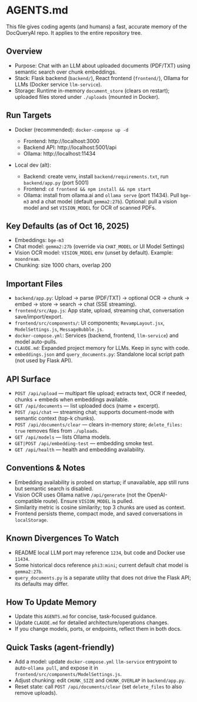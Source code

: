# AGENTS.md

This file gives coding agents (and humans) a fast, accurate memory of the DocQueryAI repo. It applies to the entire repository tree.

## Overview

- Purpose: Chat with an LLM about uploaded documents (PDF/TXT) using semantic search over chunk embeddings.
- Stack: Flask backend (`backend/`), React frontend (`frontend/`), Ollama for LLMs (Docker service `llm-service`).
- Storage: Runtime in-memory `document_store` (clears on restart); uploaded files stored under `./uploads` (mounted in Docker).

## Run Targets

- Docker (recommended): `docker-compose up -d`
  - Frontend: http://localhost:3000
  - Backend API: http://localhost:5001/api
  - Ollama: http://localhost:11434

- Local dev (alt):
  - Backend: create venv, install `backend/requirements.txt`, run `backend/app.py` (port 5001)
  - Frontend: `cd frontend && npm install && npm start`
  - Ollama: install from ollama.ai and `ollama serve` (port 11434). Pull `bge-m3` and a chat model (default `gemma2:27b`). Optional: pull a vision model and set `VISION_MODEL` for OCR of scanned PDFs.

## Key Defaults (as of Oct 16, 2025)

- Embeddings: `bge-m3`
- Chat model: `gemma2:27b` (override via `CHAT_MODEL` or UI Model Settings)
- Vision OCR model: `VISION_MODEL` env (unset by default). Example: `moondream`.
- Chunking: size 1000 chars, overlap 200

## Important Files

- `backend/app.py`: Upload → parse (PDF/TXT) → optional OCR → chunk → embed → store → search → chat (SSE streaming).
- `frontend/src/App.js`: App state, upload, streaming chat, conversation save/import/export.
- `frontend/src/components/`: UI components; `RevampLayout.jsx`, `ModelSettings.js`, `MessageBubble.js`.
- `docker-compose.yml`: Services (backend, frontend, `llm-service`) and model auto-pulls.
- `CLAUDE.md`: Expanded project memory for LLMs. Keep in sync with code.
- `embeddings.json` and `query_documents.py`: Standalone local script path (not used by Flask API).

## API Surface

- `POST /api/upload` — multipart file upload; extracts text, OCR if needed, chunks + embeds when embeddings available.
- `GET /api/documents` — list uploaded docs (name + excerpt).
- `POST /api/chat` — streaming chat; supports document-mode with semantic context (top-k chunks).
- `POST /api/documents/clear` — clears in-memory store; `delete_files: true` removes files from `./uploads`.
- `GET /api/models` — lists Ollama models.
- `GET|POST /api/embedding-test` — embedding smoke test.
- `GET /api/health` — health and embedding availability.

## Conventions & Notes

- Embedding availability is probed on startup; if unavailable, app still runs but semantic search is disabled.
- Vision OCR uses Ollama native `/api/generate` (not the OpenAI-compatible route). Ensure `VISION_MODEL` is pulled.
- Similarity metric is cosine similarity; top 3 chunks are used as context.
- Frontend persists theme, compact mode, and saved conversations in `localStorage`.

## Known Divergences To Watch

- README local LLM port may reference `1234`, but code and Docker use `11434`.
- Some historical docs reference `phi3:mini`; current default chat model is `gemma2:27b`.
- `query_documents.py` is a separate utility that does not drive the Flask API; its defaults may differ.

## How To Update Memory

- Update this `AGENTS.md` for concise, task-focused guidance.
- Update `CLAUDE.md` for detailed architecture/operations changes.
- If you change models, ports, or endpoints, reflect them in both docs.

## Quick Tasks (agent-friendly)

- Add a model: update `docker-compose.yml` `llm-service` entrypoint to auto-`ollama pull`, and expose it in `frontend/src/components/ModelSettings.js`.
- Adjust chunking: edit `CHUNK_SIZE` and `CHUNK_OVERLAP` in `backend/app.py`.
- Reset state: call `POST /api/documents/clear` (set `delete_files` to also remove uploads).

